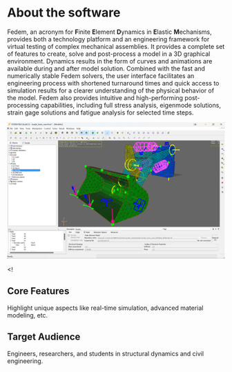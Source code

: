 # About the software

Fedem, an acronym for **F**inite **E**lement **D**ynamics in **E**lastic **M**echanisms,
provides both a technology platform and an engineering framework for virtual testing of complex mechanical assemblies.
It provides a complete set of features to create, solve and post-process a model in a 3D graphical environment. 
Dynamics results in the form of curves and animations are available during and after model solution.
Combined with the fast and numerically stable Fedem solvers, the user interface facilitates an engineering process
with shortened turnaround times and quick access to simulation results for a clearer understanding of the physical
behavior of the model. Fedem also provides intuitive and high-performing post-processing capabilities, including 
full stress analysis, eigenmode solutions, strain gage solutions and fatigue analysis for selected time steps.

![User Interface](images/user_interface_2.png)

<!
## Core Features
 
Highlight unique aspects like real-time simulation, advanced material modeling, etc.

## Target Audience 
Engineers, researchers, and students in structural dynamics and civil engineering.
>

